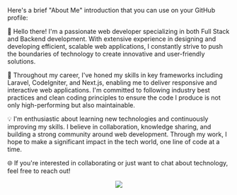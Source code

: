 Here's a brief "About Me" introduction that you can use on your GitHub profile:

👋 Hello there! I'm a passionate web developer specializing in both Full Stack and Backend development. With extensive experience in designing and developing efficient, scalable web applications, I constantly strive to push the boundaries of technology to create innovative and user-friendly solutions.

🔧 Throughout my career, I've honed my skills in key frameworks including Laravel, CodeIgniter, and Next.js, enabling me to deliver responsive and interactive web applications. I'm committed to following industry best practices and clean coding principles to ensure the code I produce is not only high-performing but also maintainable.

💡 I'm enthusiastic about learning new technologies and continuously improving my skills. I believe in collaboration, knowledge sharing, and building a strong community around web development. Through my work, I hope to make a significant impact in the tech world, one line of code at a time.

🌐 If you're interested in collaborating or just want to chat about technology, feel free to reach out!

<p align="center">
  <a href="https://skillicons.dev">
    <img src="https://skillicons.dev/icons?i=git,aws,bootstrap,c,cpp,css,discord,docker,dynamodb,express,figma,firebase,github,html,idea,java,js,kotlin,linux,md,materialui,mongodb,mysql,nextjs,nodejs,postman,py,react,redux,tailwind,ts,vscode&perline=14" />
  </a>
</p>
